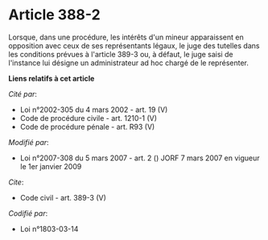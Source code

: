 # Article 388-2

Lorsque, dans une procédure, les intérêts d'un mineur apparaissent en opposition avec ceux de ses représentants légaux, le
juge des tutelles dans les conditions prévues à l'article 389-3 ou, à défaut, le juge saisi de l'instance lui désigne un
administrateur ad hoc chargé de le représenter.

**Liens relatifs à cet article**

_Cité par_:

  - Loi n°2002-305 du 4 mars 2002 - art. 19 (V)
  - Code de procédure civile - art. 1210-1 (V)
  - Code de procédure pénale - art. R93 (V)

_Modifié par_:

  - Loi n°2007-308 du 5 mars 2007 - art. 2 () JORF 7 mars 2007 en vigueur le 1er janvier 2009

_Cite_:

  - Code civil - art. 389-3 (V)

_Codifié par_:

  - Loi n°1803-03-14
